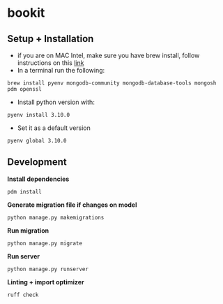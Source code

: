 # bookit

## Setup + Installation
- if you are on MAC Intel, make sure you have brew install, follow instructions on this [link](https://brew.sh/)
- In a terminal run the following:
```angular2html
brew install pyenv mongodb-community mongodb-database-tools mongosh pdm openssl
```

- Install python version with:
```angular2html
pyenv install 3.10.0
```
- Set it as a default version
```angular2html
pyenv global 3.10.0
```


## Development
**Install dependencies**
```
pdm install
```

**Generate migration file if changes on model**
```
python manage.py makemigrations
```


**Run migration**
```
python manage.py migrate
```


**Run server**
```
python manage.py runserver
```


**Linting + import optimizer**
```
ruff check 
```
